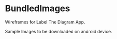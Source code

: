 # BundledImages

Wireframes for Label The Diagram App.

Sample Images to be downloaded on android device.

